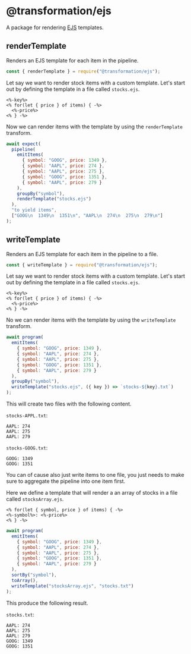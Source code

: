 # @transformation/ejs

A package for rendering [EJS](https://ejs.co/) templates.

## renderTemplate

Renders an EJS template for each item in the pipeline.

```js
const { renderTemplate } = require("@transformation/ejs");
```

Let say we want to render stock items with a custom template. Let's start out by defining the template in a file called `stocks.ejs`.

```ejs
<%-key%>
<% for(let { price } of items) { -%>
  <%-price%>
<% } -%>
```

Now we can render items with the template by using the `renderTemplate` transform.

```js
await expect(
  pipeline(
    emitItems(
      { symbol: "GOOG", price: 1349 },
      { symbol: "AAPL", price: 274 },
      { symbol: "AAPL", price: 275 },
      { symbol: "GOOG", price: 1351 },
      { symbol: "AAPL", price: 279 }
    ),
    groupBy("symbol"),
    renderTemplate("stocks.ejs")
  ),
  "to yield items",
  ["GOOG\n  1349\n  1351\n", "AAPL\n  274\n  275\n  279\n"]
);
```

## writeTemplate

Renders an EJS template for each item in the pipeline to a file.

```js
const { writeTemplate } = require("@transformation/ejs");
```

Let say we want to render stock items with a custom template. Let's start out by defining the template in a file called `stocks.ejs`.

```ejs
<%-key%>
<% for(let { price } of items) { -%>
  <%-price%>
<% } -%>
```

No we can render items with the template by using the `writeTemplate` transform.

```js
await program(
  emitItems(
    { symbol: "GOOG", price: 1349 },
    { symbol: "AAPL", price: 274 },
    { symbol: "AAPL", price: 275 },
    { symbol: "GOOG", price: 1351 },
    { symbol: "AAPL", price: 279 }
  ),
  groupBy("symbol"),
  writeTemplate("stocks.ejs", ({ key }) => `stocks-${key}.txt`)
);
```

This will create two files with the following content.

`stocks-APPL.txt`:

```
AAPL: 274
AAPL: 275
AAPL: 279
```

`stocks-GOOG.txt`:

```
GOOG: 1349
GOOG: 1351
```

You can of cause also just write items to one file, you just needs to make sure to aggregate the pipeline into one item first.

Here we define a template that will render a an array of stocks in a file called `stocksArray.ejs`.

```ejs
<% for(let { symbol, price } of items) { -%>
<%-symbol%>: <%-price%>
<% } -%>
```

```js
await program(
  emitItems(
    { symbol: "GOOG", price: 1349 },
    { symbol: "AAPL", price: 274 },
    { symbol: "AAPL", price: 275 },
    { symbol: "GOOG", price: 1351 },
    { symbol: "AAPL", price: 279 }
  ),
  sortBy("symbol"),
  toArray(),
  writeTemplate("stocksArray.ejs", "stocks.txt")
);
```

This produce the following result.

`stocks.txt`:

```
AAPL: 274
AAPL: 275
AAPL: 279
GOOG: 1349
GOOG: 1351
```
